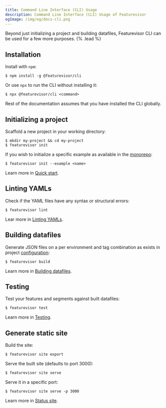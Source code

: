 ```yaml
---
title: Command Line Interface (CLI) Usage
description: Command Line Interface (CLI) Usage of Featurevisor
ogImage: /img/og/docs-cli.png
---
```


Beyond just initializing a project and building datafiles, Featurevisor CLI can be used for a few more purposes. {% .lead %}

## Installation

Install with `npm`:

```
$ npm install -g @featurevisor/cli
```

Or use `npx` to run the CLI without installing it:

```
$ npx @featurevisor/cli <command>
```

Rest of the documentation assumes that you have installed the CLI globally.

## Initializing a project

Scaffold a new project in your working directory:

```
$ mkdir my-project && cd my-project
$ featurevisor init
```

If you wish to initialize a specific example as available in the [monorepo](https://github.com/fahad19/featurevisor/tree/main/examples):

```
$ featurevisor init --example <name>
```

Learn more in [Quick start](/docs/quick-start).

## Linting YAMLs

Check if the YAML files have any syntax or structural errors:

```
$ featurevisor lint
```

Lear more in [Linting YAMLs](/docs/linting-yamls).

## Building datafiles

Generate JSON files on a per environment and tag combination as exists in project [configuration](/docs/configuration):

```
$ featurevisor build
```

Learn more in [Building datafiles](/docs/building-datafiles).

## Testing

Test your features and segments against built datafiles:

```
$ featurevisor test
```

Learn more in [Testing](/docs/testing).

## Generate static site

Build the site:

```
$ featurevisor site export
```

Serve the built site (defaults to port 3000):

```
$ featurevisor site serve
```

Serve it in a specific port:

```
$ featurevisor site serve -p 3000
```

Learn more in [Status site](/docs/status-site).

